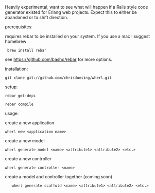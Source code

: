Heavily experimental, want to see what will happen if a Rails style code generator existed for Erlang web projects. Expect this to either be abandoned or to shift direction.

prerequisites:

requires rebar to be installed on your system. If you use a mac I suggest homebrew

	 brew install rebar

see https://github.com/basho/rebar for more options.

installation:

	git clone git://github.com/chrisduesing/wherl.git

setup:
	
	rebar get-deps
	
	rebar compile

usage: 

create a new application
	
	wherl new <application name>

create a new model

	wherl generate model <name> <attribute1> <attribute2> <etc.>

create a new controller

	wherl generate controller <name>

create a model and controller together (coming soon)

       wherl generate scaffold <name> <attribute1> <attribute2> <etc.>